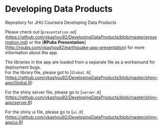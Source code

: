 # Developing Data Products
Repository for JHU Coursera Developing Data Products

Please check out [`presentation.md`] (https://github.com/ykashou92/DevelopingDataProducts/blob/master/presentation.md) or the [**RPubs Presentation**] (http://rpubs.com/ykashou92/earthquake-app-presentation) for more information about the app.

The libraries in the app are loaded from a separate file as a workaround for deployment bugs.  
For the library file, please got to [`Global.R`] (https://github.com/ykashou92/DevelopingDataProducts/blob/master/shiny-app/Global.R)

For the shiny server file, please go to [`server.R`] (https://github.com/ykashou92/DevelopingDataProducts/blob/master/shiny-app/server.R)

For the shiny ui file, please go to [`ui.R`] (https://github.com/ykashou92/DevelopingDataProducts/blob/master/shiny-app/ui.R)

